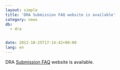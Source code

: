 ```yaml
---
layout: simple
title: 'DRA Submission FAQ website is available'
category: news
db:
  - dra


date: 2012-10-25T17:14:42+09:00
lang: en
---
```


DRA <a href="/faq/en/index-e.html">Submission FAQ</a> website is available.
